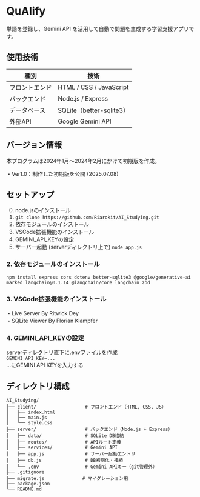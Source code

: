 # QuAlify
単語を登録し、Gemini API を活用して自動で問題を生成する学習支援アプリです。

## 使用技術
| 種別      | 技術                      |
| ------- | ----------------------- |
| フロントエンド | HTML / CSS / JavaScript |
| バックエンド  | Node.js / Express       |
| データベース  | SQLite（better-sqlite3）  |
| 外部API   | Google Gemini API       |

## バージョン情報
本プログラムは2024年1月～2024年2月にかけて初期版を作成。

・Ver1.0：制作した初期版を公開 (2025.07.08)

## セットアップ
0. node.jsのインストール
1. `git clone https://github.com/Riarokit/AI_Studying.git`
2. 依存モジュールのインストール
3. VSCode拡張機能のインストール
4. GEMINI_API_KEYの設定
5. サーバー起動 (serverディレクトリ上で) `node app.js`

### 2. 依存モジュールのインストール
`npm install express cors dotenv better-sqlite3 @google/generative-ai marked langchain@0.1.14 @langchain/core langchain zod`

### 3. VSCode拡張機能のインストール
・Live Server By Ritwick Dey  
・SQLite Viewer By Florian Klampfer

### 4. GEMINI_API_KEYの設定
serverディレクトリ直下に.envファイルを作成  
`GEMINI_API_KEY=...`  
...にGEMINI API KEYを入力する

## ディレクトリ構成
```
AI_Studying/
├── client/                  # フロントエンド（HTML, CSS, JS）
│   ├── index.html
│   ├── main.js
│   └── style.css
├── server/                  # バックエンド（Node.js + Express）
│   ├── data/                # SQLite DB格納
│   ├── routes/              # APIルート定義
│   ├── services/            # Gemini API
│   ├── app.js               # サーバー起動エントリ
│   ├── db.js                # DB初期化・接続
│   └── .env                 # Gemini APIキー（git管理外）
├── .gitignore
├── migrate.js              # マイグレーション用
├── package.json
└── README.md
```
